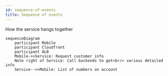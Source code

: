 ```yaml
---
id: sequence-of-events
title: Sequence of events
---
```


How the service hangs together

```mermaid
sequenceDiagram
    participant Mobile
    participant Cloudfront
    participant ALB
    Mobile->>Service: Request customer info
    Note right of Service: Call backends to get<br/> various detailed info
    Service-->>Mobile: List of numbers on account
```

